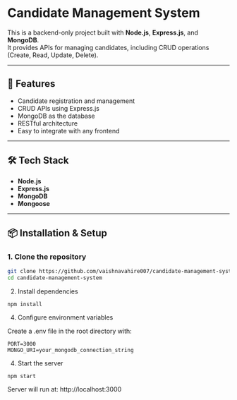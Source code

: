 # Candidate Management System

This is a backend-only project built with **Node.js**, **Express.js**, and **MongoDB**.  
It provides APIs for managing candidates, including CRUD operations (Create, Read, Update, Delete).

---

## 🚀 Features
- Candidate registration and management
- CRUD APIs using Express.js
- MongoDB as the database
- RESTful architecture
- Easy to integrate with any frontend

---

## 🛠️ Tech Stack
- **Node.js**
- **Express.js**
- **MongoDB**
- **Mongoose**

---

## 📦 Installation & Setup

### 1. Clone the repository
```bash
git clone https://github.com/vaishnavahire007/candidate-management-system.git
cd candidate-management-system
```
2. Install dependencies
```
npm install
```

4. Configure environment variables

Create a .env file in the root directory with:
```
PORT=3000
MONGO_URI=your_mongodb_connection_string
```
4. Start the server
```
npm start
```

Server will run at:
http://localhost:3000


